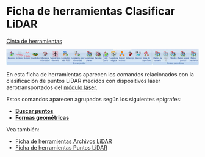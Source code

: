# Ficha de herramientas Clasificar LiDAR

[Cinta de herramientas](/mdtopx/cinta-de-herramientas/)

![](../../.gitbook/assets/ficha-de-herramientas-clasificar-lidar.jpg)

En esta ficha de herramientas aparecen los comandos relacionados con la clasificación de puntos LiDAR medidos con dispositivos láser aerotransportados del [módulo láser](../modulo-laser/).

Estos comandos aparecen agrupados según los siguientes epígrafes:

* ****[**Buscar puntos**](../modulo-laser/buscar-puntos/)****
* ****[**Formas geométricas**](../modulo-laser/formas-geometricas/)****

Vea también:

* [Ficha de herramientas Archivos LiDAR](/mdtopx/fichas-de-herramientas/ficha-de-herramientas-archivos-lidar/)
* [Ficha de herramientas Puntos LiDAR](/mdtopx/fichas-de-herramientas/ficha-de-herramientas-puntos-lidar/)
